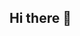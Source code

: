 ## Hi there 👋

<!--
**MatheusTechCode/MatheusTechCode** is a ✨ _special_ ✨ repository because its `README.md` (this file) appears on your GitHub profile.

## ⚡ GitHub Stats
![Matheus's GitHub Stats](https://github-readme-stats.vercel.app/api?username=MatheusTechCode&show_icons=true&theme=radical)

## 📊 Linguagens mais usadas
![Top Langs](https://github-readme-stats.vercel.app/api/top-langs/?username=MatheusTechCode&layout=compact&theme=radical)

## 🔥 Streaks
![GitHub Streak](https://streak-stats.demolab.com?user=MatheusTechCode&theme=radical&hide_border=true)

